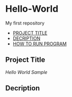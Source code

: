 # Hello-World
My first repository
- [PROJECT TITLE](#Project-Title)
- [DECRIPTION](#Decription)
- [HOW TO RUN PROGRAM](#How-to-run-program)


## Project Title

*Hello World Sample*


## Decription
